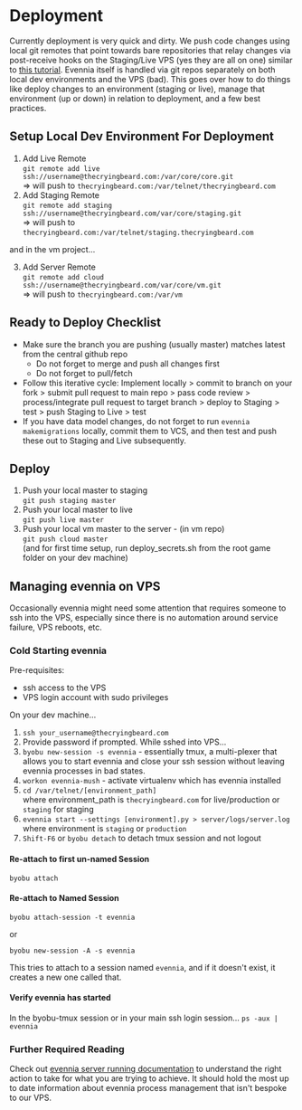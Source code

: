 # Deployment
Currently deployment is very quick and dirty.  We push code changes using local git remotes that point towards bare repositories that relay changes via post-receive hooks on the Staging/Live VPS (yes they are all on one) similar to [this tutorial](https://www.digitalocean.com/community/tutorials/how-to-set-up-automatic-deployment-with-git-with-a-vps). 
Evennia itself is handled via git repos separately on both local dev environments and the VPS (bad).
This goes over how to do things like deploy changes to an environment (staging or live), manage that environment (up or down) in relation to deployment, and a few best practices.

## Setup Local Dev Environment For Deployment
1. Add Live Remote \
`git remote add live ssh://username@thecryingbeard.com:/var/core/core.git` \
 => will push to `thecryingbeard.com:/var/telnet/thecryingbeard.com`
2. Add Staging Remote \
`git remote add staging ssh://username@thecryingbeard.com/var/core/staging.git` \
 => will push to `thecryingbeard.com:/var/telnet/staging.thecryingbeard.com`

and in the vm project...

3. Add Server Remote \
`git remote add cloud ssh://username@thecryingbeard.com/var/core/vm.git` \
 => will push to `thecryingbeard.com:/var/vm`

## Ready to Deploy Checklist
- Make sure the branch you are pushing (usually master) matches latest from the central github repo
  - Do not forget to merge and push all changes first
  - Do not forget to pull/fetch
- Follow this iterative cycle:  Implement locally > commit to branch on your fork > submit pull request to main repo > pass code review > process/integrate pull request to target branch > deploy to Staging > test > push Staging to Live > test
- If you have data model changes, do not forget to run `evennia makemigrations` locally, commit them to VCS, and then test and push these out to Staging and Live subsequently.

## Deploy
1. Push your local master to staging \
`git push staging master`
2. Push your local master to live \
`git push live master`
3. Push your local vm master to the server - (in vm repo) \
`git push cloud master` \
(and for first time setup, run deploy_secrets.sh from the root game folder on your dev machine)

## Managing evennia on VPS
Occasionally evennia might need some attention that requires someone to ssh into the VPS, especially since there is no automation around service failure, VPS reboots, etc.

### Cold Starting evennia
Pre-requisites:
- ssh access to the VPS
- VPS login account with sudo privileges

On your dev machine...
1. `ssh your_username@thecryingbeard.com`
2. Provide password if prompted.
While sshed into VPS...
3. `byobu new-session -s evennia` - essentially tmux, a multi-plexer that allows you to start evennia and close your ssh session without leaving evennia processes in bad states.
4. `workon evennia-mush` - activate virtualenv which has evennia installed
5. `cd /var/telnet/[environment_path]` \
where environment_path is `thecryingbeard.com` for live/production or `staging` for staging
6. `evennia start --settings [environment].py > server/logs/server.log` \
where environment is `staging` or `production`
7. `Shift-F6` or `byobu detach` to detach tmux session and not logout

#### Re-attach to first un-named Session
`byobu attach`

#### Re-attach to Named Session
`byobu attach-session -t evennia`

or

`byobu new-session -A -s evennia`

This tries to attach to a session named `evennia`, and if it doesn't exist, it creates a new one called that.

#### Verify evennia has started
In the byobu-tmux session or in your main ssh login session...
`ps -aux | evennia`

### Further Required Reading
Check out [evennia server running documentation](https://www.github.com/evennia/evennia/wiki/Start-Stop-Reload) to understand the right action to take for what you are trying to achieve.
It should hold the most up to date information about evennia process management that isn't bespoke to our VPS.
